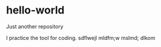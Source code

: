 # hello-world
Just another repository

I practice the tool for coding.
sdflwejl
mldfm;w
mslmd;
dlkom
